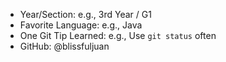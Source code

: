 - Year/Section: e.g., 3rd Year / G1
- Favorite Language: e.g., Java
- One Git Tip Learned: e.g., Use `git status` often
- GitHub: @blissfuljuan